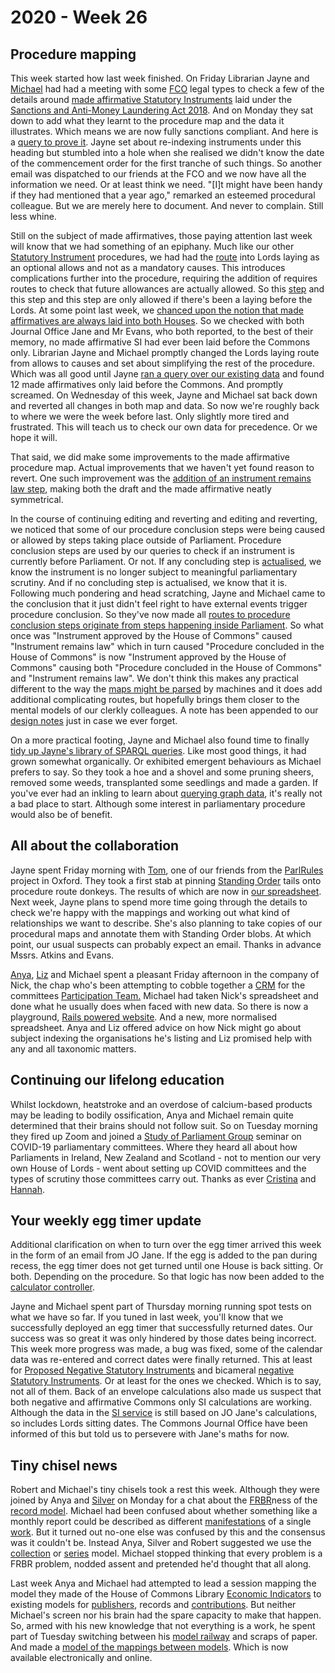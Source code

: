 # 2020 - Week 26

## Procedure mapping

This week started how last week finished. On Friday Librarian Jayne and [Michael](https://twitter.com/fantasticlife) had had a meeting with some [FCO](https://www.gov.uk/government/organisations/foreign-commonwealth-office) legal types to check a few of the details around [made affirmative Statutory Instruments](https://ukparliament.github.io/ontologies/procedure/flowcharts/sis/made-affirmative.pdf) laid under the [Sanctions and Anti-Money Laundering Act 2018](http://www.legislation.gov.uk/ukpga/2018/13/contents/enacted). And on Monday they sat down to add what they learnt to the procedure map and the data it illustrates. Which means we are now fully sanctions compliant. And here is a [query to prove it](https://api.parliament.uk/sparql#query=PREFIX+rdfs%3A+%3Chttp%3A%2F%2Fwww.w3.org%2F2000%2F01%2Frdf-schema%23%3E%0APREFIX+%3A+%3Chttps%3A%2F%2Fid.parliament.uk%2Fschema%2F%3E%0APREFIX+id%3A+%3Chttps%3A%2F%2Fid.parliament.uk%2F%3E%0Aselect+distinct+%3Fsi+%3FsiName+%3FworkPackage+%3Flink+%3FLaidDate+%3FLayingBody+%3Fprocedure+%3FstepName+%3Fdate+%3FstepName2+%3Fdate2+where%0A%7B%0A++%3Fsi+a+%3AStatutoryInstrumentPaper%3B%0A++++++%3AstatutoryInstrumentPaperName+%3FsiName%3B%0A++++++++++++++++++%3AworkPackagedThingHasWorkPackage+%3FworkPackage.%0A++%3FworkPackage+%3AworkPackageHasProcedure%2Frdfs%3Alabel+%3Fprocedure.%0A++%3Fsi+%3AwebLinkedThingHasWebLink+%3Flink.%0A++++FILTER(%3Fprocedure+IN+(%22Made+affirmative%22))%0A++%3Fsi+%3AlaidThingHasLaying+%3Flaying.%0A++%3Flaying+%3AlayingHasLayingBody%2Frdfs%3Alabel+%3FLayingBody.%0A++%3Flaying+%3AlayingDate+%3FLaidDate.%0A+%3FworkPackage+++%3AworkPackageHasBusinessItem+%3Fbi.%0A++%3Fbi+%3AbusinessItemHasProcedureStep+%3FstepId%3B%0A++++++%3AbusinessItemDate+%3Fdate.%0A++++%3FstepId+%3AprocedureStepName+%3FstepName.%0A++FILTER+(%3FstepId+in+(id%3AGtOFghCI))%0AOPTIONAL+%7B%3FworkPackage+++%3AworkPackageHasBusinessItem+%3Fbi2.%0A++%3Fbi2+%3AbusinessItemHasProcedureStep+%3FstepId2%3B%0A++++++%3AbusinessItemDate+%3Fdate2.%0A++++%3FstepId2+%3AprocedureStepName+%3FstepName2.%0A++++FILTER+(%3FstepId2+in+(id%3Af4oB8NUj))%7D%0A%7D&contentTypeConstruct=text%2Fturtle&contentTypeSelect=application%2Fsparql-results%2Bjson&endpoint=https%3A%2F%2Fapi.parliament.uk%2Fsparql&requestMethod=POST&tabTitle=Made+affirmatives+laid+under+section+55(3)+in+conjunction+with+Section+56(5)+of+the+Sanctions+Act&headers=%7B%7D&outputFormat=table). Jayne set about re-indexing instruments under this heading but stumbled into a hole when she realised we didn't know the date of the commencement order for the first tranche of such things. So another email was dispatched to our friends at the FCO and we now have all the information we need. Or at least think we need. "[I]t might have been handy if they had mentioned that a year ago," remarked an esteemed procedural colleague. But we are merely here to document. And never to complain. Still less whine.

Still on the subject of made affirmatives, those paying attention last week will know that we had something of an epiphany. Much like our other [Statutory Instrument](https://www.parliament.uk/site-information/glossary/statutory-instruments-sis/) procedures, we had had the [route](https://ukparliament.github.io/ontologies/procedure/procedure-ontology.html#d4e164) into Lords laying as an optional allows and not as a mandatory causes. This introduces complications further into the procedure, requiring the addition of requires routes to check that future allowances are actually allowed. So this [step](https://ukparliament.github.io/ontologies/procedure/procedure-ontology.html#d4e175) and this step and this step are only allowed if there's been a laying before the Lords. At some point last week, we [chanced upon the notion that made affirmatives are always laid into both Houses](https://trello.com/c/aL5gCB0B/129-tidying-up-made-affirmatives). So we checked with both Journal Office Jane and Mr Evans, who both reported, to the best of their memory, no made affirmative SI had ever been laid before the Commons only. Librarian Jayne and Michael promptly changed the Lords laying route from allows to causes and set about simplifying the rest of the procedure. Which was all good until Jayne [ran a query over our existing data](https://api.parliament.uk/sparql#query=PREFIX+rdfs%3A+%3Chttp%3A%2F%2Fwww.w3.org%2F2000%2F01%2Frdf-schema%23%3E%0APREFIX+%3A+%3Chttps%3A%2F%2Fid.parliament.uk%2Fschema%2F%3E%0APREFIX+id%3A+%3Chttps%3A%2F%2Fid.parliament.uk%2F%3E%0Aselect+%3Fproc+%3FSI+%3FSIname+%3FStatutoryInstrumentYear+%3FlayingBodyName+%3FMadedate+%3FComesintoforceDate+%3FComesintoforceNote+%3FLink+%3FworkPackage+%3FprocStepName+%3Fdate+where+%7B%0A+%3FSI+a+%3AStatutoryInstrumentPaper+.++%0A+++++%3FSI+rdfs%3Alabel+%3FSIname+%3B%0A++%3AstatutoryInstrumentPaperYear+%3FStatutoryInstrumentYear+.%0A++OPTIONAL%7B++%3FSI+%3AworkPackagedThingHasWorkPackagedThingWebLink+%3FLink+.%7D%0A+++OPTIONAL+%7B+%3FSI+%3AstatutoryInstrumentPaperMadeDate+%3FMadedate+.%7D%0A++OPTIONAL+%7B+%3FSI+%3AstatutoryInstrumentPaperComingIntoForceDate+%3FComesintoforceDate+.+%7D%0A++OPTIONAL+%7B+%3FSI+%3AstatutoryInstrumentPaperComingIntoForceNote+%3FComesintoforceNote.+%7D%0A+++%09%3FSI+%3AworkPackagedThingHasWorkPackage+%3FworkPackage+.%0A++%09%3FworkPackage+%3AworkPackageHasProcedure%2Frdfs%3Alabel+%3Fproc%0A+FILTER(%3Fproc+IN+(%22Made+affirmative%22))%0A++%3FworkPackage+%3AworkPackageHasBusinessItem+%3FprocStep+.%0A+++++%3FprocStep+%3AbusinessItemDate+%3Fdate+.%0A++%3FprocStep+%3AbusinessItemHasProcedureStep+id%3Acspzmb6w+.%0A++%3FprocStep+%3AbusinessItemHasProcedureStep%2Frdfs%3Alabel+%3FprocStepName.+++%0A++%3FprocStep+%3AlayingHasLayingBody%2F%3Aname+%3FlayingBodyName+.%0AMINUS+%7B++%3FworkPackage+++%3AworkPackageHasBusinessItem+%3Fbi2.%0A++%3Fbi2+%3AbusinessItemHasProcedureStep+%3FstepId2.%0A++%3Fbi2++++%3AbusinessItemDate+%3Fdate2.%0A++%3FstepId2+%3AprocedureStepName+%3FstepName2.%0A++++FILTER+(%3FstepId2+in+(id%3ApuVMaN7t))%7D%0A%0A%7D&contentTypeConstruct=text%2Fturtle&contentTypeSelect=application%2Fsparql-results%2Bjson&endpoint=https%3A%2F%2Fapi.parliament.uk%2Fsparql&requestMethod=POST&tabTitle=Made+affirmatives+laid+in+Commons+only&headers=%7B%7D&outputFormat=table) and found 12 made affirmatives only laid before the Commons. And promptly screamed. On Wednesday of this week, Jayne and Michael sat back down and reverted all changes in both map and data. So now we're roughly back to where we were the week before last. Only slightly more tired and frustrated. This will teach us to check our own data for precedence. Or we hope it will.

That said, we did make some improvements to the made affirmative procedure map. Actual improvements that we haven't yet found reason to revert. One such improvement was the [addition of an instrument remains law step](https://trello.com/c/VHjmIfEK/127-made-affirmatives-instrument-remains-law), making both the draft and the made affirmative neatly symmetrical.

In the course of continuing editing and reverting and editing and reverting, we noticed that some of our procedure conclusion steps were being caused or allowed by steps taking place outside of Parliament. Procedure conclusion steps are used by our queries to check if an instrument is currently before Parliament. Or not. If any concluding step is [actualised](https://ukparliament.github.io/ontologies/procedure/procedure-ontology.html#d4e382), we know the instrument is no longer subject to meaningful parliamentary scrutiny. And if no concluding step is actualised, we know that it is. Following much pondering and head scratching, Jayne and Michael came to the conclusion that it just didn't feel right to have external events trigger procedure conclusion. So they've now made all [routes to procedure conclusion steps originate from steps happening inside Parliament](https://trello.com/c/LUVHdwBb/132-check-routes-to-procedure-concluded-steps). So what once was "Instrument approved by the House of Commons" caused "Instrument remains law" which in turn caused "Procedure concluded in the House of Commons" is now "Instrument approved by the House of Commons" causing both "Procedure concluded in the House of Commons" and "Instrument remains law". We don't think this makes any practical different to the way the [maps might be parsed](https://ukparliament.github.io/ontologies/procedure/flowcharts/design-notes.html#how-is-a-procedure-map-parsed-in-the-context-of-a-work-package) by machines and it does add additional complicating routes, but hopefully brings them closer to the mental models of our clerkly colleagues. A note has been appended to our [design notes](https://ukparliament.github.io/ontologies/procedure/flowcharts/design-notes.html#procedure-conclusion) just in case we ever forget.

On a more practical footing, Jayne and Michael also found time to finally [tidy up Jayne's library of SPARQL queries](https://trello.com/c/DDGYT2sN/113-ia-of-query-pages-filing). Like most good things, it had grown somewhat organically. Or exhibited emergent behaviours as Michael prefers to say. So they took a hoe and a shovel and some pruning sheers, removed some weeds, transplanted some seedlings and made a garden. If you've ever had an inkling to learn about [querying graph data](https://ukparliament.github.io/ontologies/procedure/meta/queries/), it's really not a bad place to start. Although some interest in parliamentary procedure would also be of benefit.

## All about the collaboration

Jayne spent Friday morning with [Tom](https://twitter.com/tomgfleming), one of our friends from the [ParlRules](https://parlrulesdata.org/) project in Oxford. They took a first stab at pinning [Standing Order](http://standing-orders.herokuapp.com/) tails onto procedure route donkeys. The results of which are now in [our spreadsheet](https://docs.google.com/spreadsheets/d/1HkFYQ2bJeYGCnbTNBv-bQAiFL33n7fx1kgY30R5Gbz4/edit#gid=0). Next week, Jayne plans to spend more time going through the details to check we're happy with the mappings and working out what kind of relationships we want to describe. She's also planning to take copies of our procedural maps and annotate them with Standing Order blobs. At which point, our usual suspects can probably expect an email. Thanks in advance Mssrs. Atkins and Evans.

[Anya](https://twitter.com/bitten_), [Liz](https://twitter.com/greensideknits) and Michael spent a pleasant Friday afternoon in the company of Nick, the chap who's been attempting to cobble together a [CRM](https://en.wikipedia.org/wiki/Customer_relationship_management) for the committees [Participation Team.](https://www.parliament.uk/get-involved/) Michael had taken Nick's spreadsheet and done what he usually does when faced with new data. So there is now a playground, [Rails powered website](https://participation-crm.herokuapp.com/). And a new, more normalised spreadsheet. Anya and Liz offered advice on how Nick might go about subject indexing the organisations he's listing and Liz promised help with any and all taxonomic matters.

## Continuing our lifelong education

Whilst lockdown, heatstroke and an overdose of calcium-based products may be leading to bodily ossification, Anya and Michael remain quite determined that their brains should not follow suit. So on Tuesday morning they fired up Zoom and joined a [Study of Parliament Group](http://www.studyofparliament.org.uk/) seminar on COVID-19 parliamentary committees. Where they heard all about how Parliaments in Ireland, New Zealand and Scotland - not to mention our very own House of Lords - went about setting up COVID committees and the types of scrutiny those committees carry out. Thanks as ever [Cristina](https://twitter.com/estrangeirada) and [Hannah](https://twitter.com/DrHannahWhite).

## Your weekly egg timer update

Additional clarification on when to turn over the egg timer arrived this week in the form of an email from JO Jane. If the egg is added to the pan during recess, the egg timer does not get turned until one House is back sitting. Or both. Depending on the procedure. So that logic has now been added to the [calculator controller](https://github.com/fantasticlife/egg-timer/blob/master/app/controllers/calculator_controller.rb).

Jayne and Michael spent part of Thursday morning running spot tests on what we have so far. If you tuned in last week, you'll know that we successfully deployed an egg timer that successfully returned dates. Our success was so great it was only hindered by those dates being incorrect. This week more progress was made, a bug was fixed, some of the calendar data was re-entered and correct dates were finally returned. This at least for [Proposed Negative Statutory Instruments](https://www.parliament.uk/site-information/glossary/proposed-negative-statutory-instrument/) and bicameral [negative Statutory Instruments](https://guidetoprocedure.parliament.uk/collections/PtBJuBiU/negative-procedure). Or at least for the ones we checked. Which is to say, not all of them. Back of an envelope calculations also made us suspect that both negative and affirmative Commons only SI calculations are working. Although the data in the [SI service](https://statutoryinstruments.parliament.uk/) is still based on JO Jane's calculations, so includes Lords sitting dates. The Commons Journal Office have been informed of this but told us to persevere with Jane's maths for now.

## Tiny chisel news

Robert and Michael's tiny chisels took a rest this week. Although they were joined by Anya and [Silver](https://twitter.com/silveroliver) on Monday for a chat about the [FRBR](https://en.wikipedia.org/wiki/Functional_Requirements_for_Bibliographic_Records)ness of the [record model](https://ukparliament.github.io/ontologies/record/record-ontology.html). Michael had been confused about whether something like a monthly report could be described as different [manifestations](https://ukparliament.github.io/ontologies/record/record-ontology.html#d4e175) of a single [work](https://ukparliament.github.io/ontologies/record/record-ontology.html#d4e61). But it turned out no-one else was confused by this and the consensus was it couldn't be. Instead Anya, Silver and Robert suggested we use the [collection](https://ukparliament.github.io/ontologies/record/record-ontology.html#d4e106) or [series](https://ukparliament.github.io/ontologies/record/record-ontology.html#d4e117) model. Michael stopped thinking that every problem is a FRBR problem, nodded assent and pretended he'd thought that all along.

Last week Anya and Michael had attempted to lead a session mapping the model they made of the House of Commons Library [Economic Indicators](https://commonslibrary.parliament.uk/research-briefings/cbp-8924/) to existing models for [publishers](https://ukparliament.github.io/ontologies/publisher/publisher-ontology.html), records and [contributions](https://ukparliament.github.io/ontologies/contribution/contribution-ontology.html). But neither Michael's screen nor his brain had the spare capacity to make that happen. So, armed with his new knowledge that not everything is a work, he spent part of Tuesday switching between his [model railway](https://twitter.com/fantasticlife/status/1275161015261462530) and scraps of paper. And made a [model of the mappings between models](https://github.com/ukparliament/ontologies/blob/master/meta/library-information-architecture/economic-indicators/economic-indicators.pdf). Which is now available electronically and online.